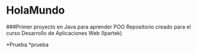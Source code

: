 # HolaMundo
###Primer proyecto en Java para aprender POO
Repositorio creado para el curso Desarrollo de Aplicaciones Web (Ipartek)

  *Prueba
    *prueba
